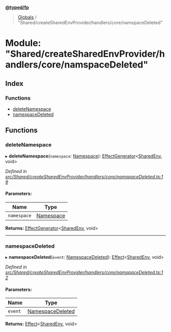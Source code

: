 **[@typed/fp](../README.md)**

> [Globals](../globals.md) / "Shared/createSharedEnvProvider/handlers/core/namspaceDeleted"

# Module: "Shared/createSharedEnvProvider/handlers/core/namspaceDeleted"

## Index

### Functions

* [deleteNamespace](_shared_createsharedenvprovider_handlers_core_namspacedeleted_.md#deletenamespace)
* [namespaceDeleted](_shared_createsharedenvprovider_handlers_core_namspacedeleted_.md#namespacedeleted)

## Functions

### deleteNamespace

▸ **deleteNamespace**(`namespace`: [Namespace](_shared_core_model_namespace_.namespace.md)): [EffectGenerator](_effect_effect_.md#effectgenerator)\<[SharedEnv](../interfaces/_shared_core_services_sharedenv_.sharedenv.md), void>

*Defined in [src/Shared/createSharedEnvProvider/handlers/core/namspaceDeleted.ts:19](https://github.com/TylorS/typed-fp/blob/ac98ca1/src/Shared/createSharedEnvProvider/handlers/core/namspaceDeleted.ts#L19)*

#### Parameters:

Name | Type |
------ | ------ |
`namespace` | [Namespace](_shared_core_model_namespace_.namespace.md) |

**Returns:** [EffectGenerator](_effect_effect_.md#effectgenerator)\<[SharedEnv](../interfaces/_shared_core_services_sharedenv_.sharedenv.md), void>

___

### namespaceDeleted

▸ **namespaceDeleted**(`event`: [NamespaceDeleted](_shared_core_events_namespaceevent_.namespacedeleted.md)): [Effect](_effect_effect_.effect.md)\<[SharedEnv](../interfaces/_shared_core_services_sharedenv_.sharedenv.md), void>

*Defined in [src/Shared/createSharedEnvProvider/handlers/core/namspaceDeleted.ts:12](https://github.com/TylorS/typed-fp/blob/ac98ca1/src/Shared/createSharedEnvProvider/handlers/core/namspaceDeleted.ts#L12)*

#### Parameters:

Name | Type |
------ | ------ |
`event` | [NamespaceDeleted](_shared_core_events_namespaceevent_.namespacedeleted.md) |

**Returns:** [Effect](_effect_effect_.effect.md)\<[SharedEnv](../interfaces/_shared_core_services_sharedenv_.sharedenv.md), void>
